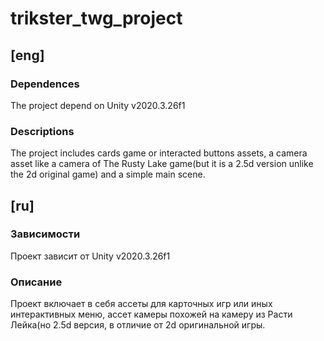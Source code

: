 # trikster_twg_project

## [eng]
### Dependences
The project depend on Unity v2020.3.26f1 

### Descriptions
 The project includes cards game or interacted buttons assets, a camera asset like a camera of The Rusty Lake game(but it is a 2.5d version unlike the 2d original game) and a simple main scene.
 
 ## [ru]
 ### Зависимости
 Проект зависит от Unity v2020.3.26f1
 
 ### Описание
 Проект включает в себя ассеты для карточных игр или иных интерактивных меню, ассет камеры похожей на камеру из Расти Лейка(но 2.5d версия, в отличие от 2d оригинальной игры.
